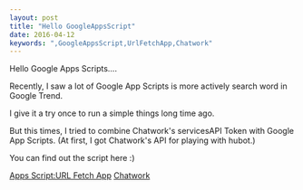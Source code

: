 ```yaml
---
layout: post
title: "Hello GoogleAppsScript"
date: 2016-04-12
keywords: ",GoogleAppsScript,UrlFetchApp,Chatwork"
---
```


Hello Google Apps Scripts....

Recently, I saw a lot of Google App Scripts is more actively search word in Google Trend.

I give it a try once to run a simple things long time ago.

But this times, I tried to combine Chatwork's servicesAPI Token with Google App Scripts.
(At first, I got Chatwork's API for playing with hubot.)

You can find out the script here :)

<script src="https://gist.github.com/auycro/ab7a5bcf7548fc4746217a96906648ec.js"></script>

[Apps Script:URL Fetch App](https://developers.google.com/apps-script/reference/url-fetch/#classes)
[Chatwork](https://www.chatwork.com/)
